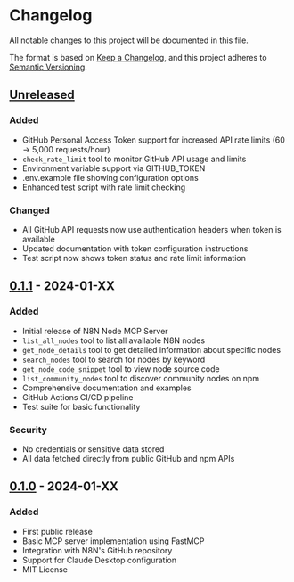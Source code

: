 # Changelog

All notable changes to this project will be documented in this file.

The format is based on [Keep a Changelog](https://keepachangelog.com/en/1.0.0/),
and this project adheres to [Semantic Versioning](https://semver.org/spec/v2.0.0.html).

## [Unreleased]

### Added
- GitHub Personal Access Token support for increased API rate limits (60 → 5,000 requests/hour)
- `check_rate_limit` tool to monitor GitHub API usage and limits
- Environment variable support via GITHUB_TOKEN
- .env.example file showing configuration options
- Enhanced test script with rate limit checking

### Changed
- All GitHub API requests now use authentication headers when token is available
- Updated documentation with token configuration instructions
- Test script now shows token status and rate limit information

## [0.1.1] - 2024-01-XX

### Added
- Initial release of N8N Node MCP Server
- `list_all_nodes` tool to list all available N8N nodes
- `get_node_details` tool to get detailed information about specific nodes
- `search_nodes` tool to search for nodes by keyword
- `get_node_code_snippet` tool to view node source code
- `list_community_nodes` tool to discover community nodes on npm
- Comprehensive documentation and examples
- GitHub Actions CI/CD pipeline
- Test suite for basic functionality

### Security
- No credentials or sensitive data stored
- All data fetched directly from public GitHub and npm APIs

## [0.1.0] - 2024-01-XX

### Added
- First public release
- Basic MCP server implementation using FastMCP
- Integration with N8N's GitHub repository
- Support for Claude Desktop configuration
- MIT License

[Unreleased]: https://github.com/YOUR_USERNAME/n8n-node-mcp-server/compare/v0.1.1...HEAD
[0.1.1]: https://github.com/YOUR_USERNAME/n8n-node-mcp-server/compare/v0.1.0...v0.1.1
[0.1.0]: https://github.com/YOUR_USERNAME/n8n-node-mcp-server/releases/tag/v0.1.0 